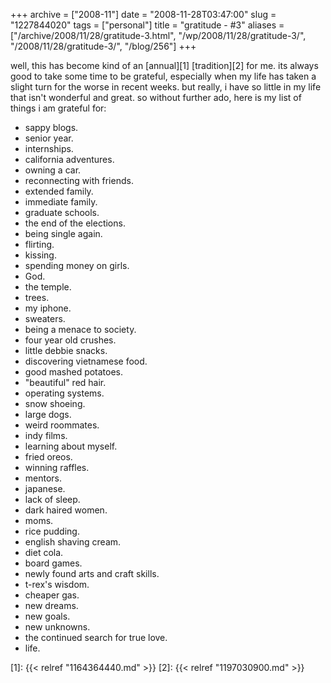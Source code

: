 +++
archive = ["2008-11"]
date = "2008-11-28T03:47:00"
slug = "1227844020"
tags = ["personal"]
title = "gratitude - #3"
aliases = ["/archive/2008/11/28/gratitude-3.html", "/wp/2008/11/28/gratitude-3/", "/2008/11/28/gratitude-3/", "/blog/256"]
+++

well, this has become kind of an [annual][1] [tradition][2] for me. its
always good to take some time to be grateful, especially when my life has
taken a slight turn for the worse in recent weeks. but really, i have so
little in my life that isn't wonderful and great. so without further ado,
here is my list of things i am grateful for: 

- sappy blogs.
- senior year.
- internships.
- california adventures.
- owning a car.
- reconnecting with friends.
- extended family.
- immediate family.
- graduate schools.
- the end of the elections.
- being single again.
- flirting.
- kissing.
- spending money on girls.
- God.
- the temple.
- trees.
- my iphone.
- sweaters.
- being a menace to society.
- four year old crushes.
- little debbie snacks.
- discovering vietnamese food.
- good mashed potatoes.
- "beautiful" red hair.
- operating systems.
- snow shoeing.
- large dogs.
- weird roommates.
- indy films.
- learning about myself.
- fried oreos.
- winning raffles.
- mentors.
- japanese.
- lack of sleep.
- dark haired women.
- moms.
- rice pudding.
- english shaving cream.
- diet cola.
- board games.
- newly found arts and craft skills.
- t-rex's wisdom.
- cheaper gas.
- new dreams.
- new goals.
- new unknowns.
- the continued search for true love.
- life.

[1]: {{< relref "1164364440.md" >}}
[2]: {{< relref "1197030900.md" >}}


